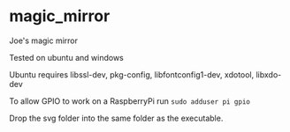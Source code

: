 # magic_mirror
Joe's magic mirror

Tested on ubuntu and windows

Ubuntu requires libssl-dev, pkg-config, libfontconfig1-dev, xdotool, libxdo-dev

To allow GPIO to work on a RaspberryPi run ```sudo adduser pi gpio```

Drop the svg folder into the same folder as the executable.
